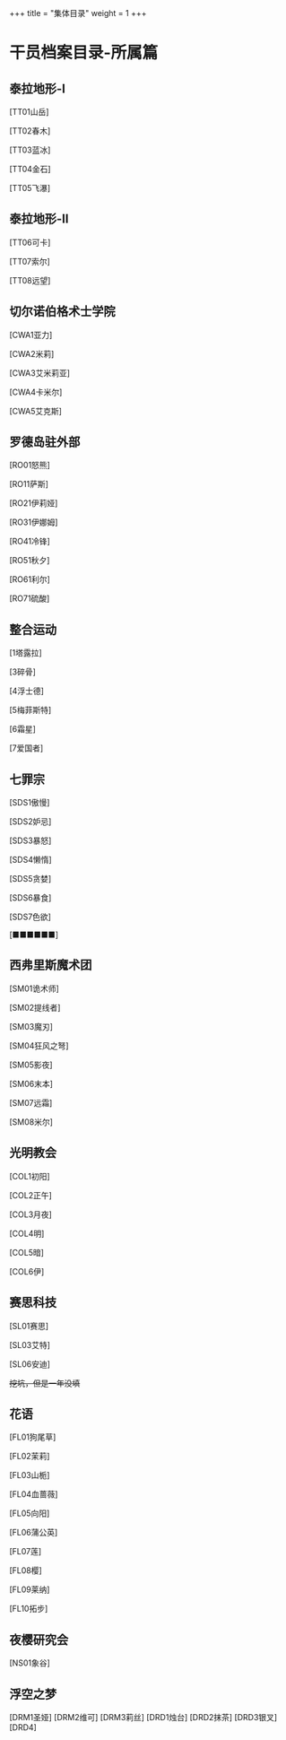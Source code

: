 +++
title = "集体目录"
weight =  1
+++



# 干员档案目录-所属篇

## 泰拉地形-Ⅰ

[TT01山岳]

[TT02春木]

[TT03蓝冰]

[TT04金石]

[TT05飞瀑]

## 泰拉地形-Ⅱ

[TT06可卡]

[TT07索尔]

[TT08远望]

## 切尔诺伯格术士学院

[CWA1亚力]

[CWA2米莉]

[CWA3艾米莉亚]

[CWA4卡米尔]

[CWA5艾克斯]

## 罗德岛驻外部

[RO01怒熊]

[RO11萨斯]

[RO21伊莉娅]

[RO31伊娜姆]

[RO41冷锋]

[RO51秋夕]

[RO61利尔]

[RO71硫酸]

## 整合运动

[1塔露拉]

[3碎骨]

[4浮士德]

[5梅菲斯特]

[6霜星]

[7爱国者]

## 七罪宗

[SDS1傲慢]

[SDS2妒忌]

[SDS3暴怒]

[SDS4懒惰]

[SDS5贪婪]

[SDS6暴食]

[SDS7色欲]

[■■■■■■]

## 西弗里斯魔术团

[SM01诡术师]

[SM02提线者]

[SM03魔刃]

[SM04狂风之弩]

[SM05影夜]

[SM06末本]

[SM07远霜]

[SM08米尔]

## 光明教会

[COL1初阳]

[COL2正午]

[COL3月夜]

[COL4明]

[COL5暗]

[COL6伊]

## 赛思科技

[SL01赛思]

[SL03艾特]

[SL06安迪]

~~挖坑，但是一年没填~~

## 花语

[FL01狗尾草]

[FL02茉莉]

[FL03山栀]

[FL04血蔷薇]

[FL05向阳]

[FL06蒲公英]

[FL07莲]

[FL08樱]

[FL09莱纳]

[FL10拓步]

## 夜樱研究会

[NS01象谷]

## 浮空之梦

[DRM1圣娅]
[DRM2维可]
[DRM3莉丝]
[DRD1烛台]
[DRD2抹茶]
[DRD3银叉]
[DRD4]